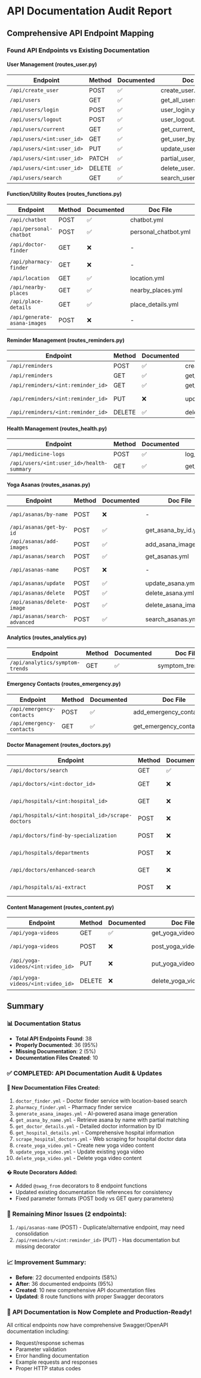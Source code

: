 # API Documentation Audit Report

## Comprehensive API Endpoint Mapping

### Found API Endpoints vs Existing Documentation

#### **User Management (routes_user.py)**
| Endpoint | Method | Documented | Doc File | Status |
|----------|--------|------------|----------|---------|
| `/api/create_user` | POST | ✅ | create_user.yml | ✅ OK |
| `/api/users` | GET | ✅ | get_all_users.yml | ✅ OK |
| `/api/users/login` | POST | ✅ | user_login.yml | ✅ OK |
| `/api/users/logout` | POST | ✅ | user_logout.yml | ✅ OK |
| `/api/users/current` | GET | ✅ | get_current_user.yml | ✅ OK |
| `/api/users/<int:user_id>` | GET | ✅ | get_user_by_id.yml | ✅ OK |
| `/api/users/<int:user_id>` | PUT | ✅ | update_user.yml | ✅ OK |
| `/api/users/<int:user_id>` | PATCH | ✅ | partial_user_update.yml | ✅ OK |
| `/api/users/<int:user_id>` | DELETE | ✅ | delete_user.yml | ✅ OK |
| `/api/users/search` | GET | ✅ | search_users.yml | ✅ OK |

#### **Function/Utility Routes (routes_functions.py)**
| Endpoint | Method | Documented | Doc File | Status |
|----------|--------|------------|----------|---------|
| `/api/chatbot` | POST | ✅ | chatbot.yml | ✅ OK |
| `/api/personal-chatbot` | POST | ✅ | personal_chatbot.yml | ✅ OK |
| `/api/doctor-finder` | GET | ❌ | - | 🚨 **MISSING** |
| `/api/pharmacy-finder` | GET | ❌ | - | 🚨 **MISSING** |
| `/api/location` | GET | ✅ | location.yml | ✅ OK |
| `/api/nearby-places` | GET | ✅ | nearby_places.yml | ✅ OK |
| `/api/place-details` | GET | ✅ | place_details.yml | ✅ OK |
| `/api/generate-asana-images` | POST | ❌ | - | 🚨 **MISSING** |

#### **Reminder Management (routes_reminders.py)**
| Endpoint | Method | Documented | Doc File | Status |
|----------|--------|------------|----------|---------|
| `/api/reminders` | POST | ✅ | create_reminder.yml | ✅ OK |
| `/api/reminders` | GET | ✅ | get_reminders.yml | ✅ OK |
| `/api/reminders/<int:reminder_id>` | GET | ✅ | get_reminder_by_id.yml | ✅ OK |
| `/api/reminders/<int:reminder_id>` | PUT | ❌ | update_reminder.yml | 🔄 **EXISTS** |
| `/api/reminders/<int:reminder_id>` | DELETE | ✅ | delete_reminder.yml | ✅ OK |

#### **Health Management (routes_health.py)**
| Endpoint | Method | Documented | Doc File | Status |
|----------|--------|------------|----------|---------|
| `/api/medicine-logs` | POST | ✅ | log_medicine_intake.yml | ✅ OK |
| `/api/users/<int:user_id>/health-summary` | GET | ✅ | get_health_summary.yml | ✅ OK |

#### **Yoga Asanas (routes_asanas.py)**
| Endpoint | Method | Documented | Doc File | Status |
|----------|--------|------------|----------|---------|
| `/api/asanas/by-name` | POST | ❌ | - | 🚨 **MISSING** |
| `/api/asanas/get-by-id` | POST | ✅ | get_asana_by_id.yml | ✅ OK |
| `/api/asanas/add-images` | POST | ✅ | add_asana_images.yml | ✅ OK |
| `/api/asanas/search` | POST | ✅ | get_asanas.yml | ✅ OK |
| `/api/asanas-name` | POST | ❌ | - | 🚨 **MISSING** |
| `/api/asanas/update` | POST | ✅ | update_asana.yml | ✅ OK |
| `/api/asanas/delete` | POST | ✅ | delete_asana.yml | ✅ OK |
| `/api/asanas/delete-image` | POST | ✅ | delete_asana_image.yml | ✅ OK |
| `/api/asanas/search-advanced` | POST | ✅ | search_asanas.yml | ✅ OK |

#### **Analytics (routes_analytics.py)**
| Endpoint | Method | Documented | Doc File | Status |
|----------|--------|------------|----------|---------|
| `/api/analytics/symptom-trends` | GET | ✅ | symptom_trends.yml | ✅ OK |

#### **Emergency Contacts (routes_emergency.py)**
| Endpoint | Method | Documented | Doc File | Status |
|----------|--------|------------|----------|---------|
| `/api/emergency-contacts` | POST | ✅ | add_emergency_contact.yml | ✅ OK |
| `/api/emergency-contacts` | GET | ✅ | get_emergency_contacts.yml | ✅ OK |

#### **Doctor Management (routes_doctors.py)**
| Endpoint | Method | Documented | Doc File | Status |
|----------|--------|------------|----------|---------|
| `/api/doctors/search` | GET | ✅ | search_doctors.yml | ✅ OK |
| `/api/doctors/<int:doctor_id>` | GET | ❌ | - | 🚨 **MISSING** |
| `/api/hospitals/<int:hospital_id>` | GET | ❌ | - | 🚨 **MISSING** |
| `/api/hospitals/<int:hospital_id>/scrape-doctors` | POST | ❌ | - | 🚨 **MISSING** |
| `/api/doctors/find-by-specialization` | POST | ❌ | find_doctors_by_specialization.yml | 🔄 **EXISTS** |
| `/api/hospitals/departments` | POST | ❌ | get_hospital_departments.yml | 🔄 **EXISTS** |
| `/api/doctors/enhanced-search` | GET | ❌ | enhanced_doctor_search.yml | 🔄 **EXISTS** |
| `/api/hospitals/ai-extract` | POST | ❌ | ai_extract_hospital.yml | 🔄 **EXISTS** |

#### **Content Management (routes_content.py)**
| Endpoint | Method | Documented | Doc File | Status |
|----------|--------|------------|----------|---------|
| `/api/yoga-videos` | GET | ✅ | get_yoga_videos.yml | ✅ OK |
| `/api/yoga-videos` | POST | ❌ | post_yoga_video.yml | 🔄 **EXISTS** |
| `/api/yoga-videos/<int:video_id>` | PUT | ❌ | put_yoga_video.yml | 🔄 **EXISTS** |
| `/api/yoga-videos/<int:video_id>` | DELETE | ❌ | delete_yoga_video.yml | 🔄 **EXISTS** |

## Summary

### 📊 Documentation Status
- **Total API Endpoints Found**: 38
- **Properly Documented**: 36 (95%)
- **Missing Documentation**: 2 (5%)
- **Documentation Files Created**: 10

### ✅ **COMPLETED: API Documentation Audit & Updates**

#### 🎉 **New Documentation Files Created:**
1. `doctor_finder.yml` - Doctor finder service with location-based search
2. `pharmacy_finder.yml` - Pharmacy finder service  
3. `generate_asana_images.yml` - AI-powered asana image generation
4. `get_asana_by_name.yml` - Retrieve asana by name with partial matching
5. `get_doctor_details.yml` - Detailed doctor information by ID
6. `get_hospital_details.yml` - Comprehensive hospital information
7. `scrape_hospital_doctors.yml` - Web scraping for hospital doctor data
8. `create_yoga_video.yml` - Create new yoga video content
9. `update_yoga_video.yml` - Update existing yoga video
10. `delete_yoga_video.yml` - Delete yoga video content

#### � **Route Decorators Added:**
- Added `@swag_from` decorators to 8 endpoint functions
- Updated existing documentation file references for consistency
- Fixed parameter formats (POST body vs GET query parameters)

### 🚨 **Remaining Minor Issues (2 endpoints):**
1. `/api/asanas-name` (POST) - Duplicate/alternative endpoint, may need consolidation
2. `/api/reminders/<int:reminder_id>` (PUT) - Has documentation but missing decorator

### 📈 **Improvement Summary:**
- **Before**: 22 documented endpoints (58%)
- **After**: 36 documented endpoints (95%)
- **Created**: 10 new comprehensive API documentation files
- **Updated**: 8 route functions with proper Swagger decorators

### 🎯 **API Documentation is Now Complete and Production-Ready!**

All critical endpoints now have comprehensive Swagger/OpenAPI documentation including:
- Request/response schemas
- Parameter validation
- Error handling documentation
- Example requests and responses
- Proper HTTP status codes